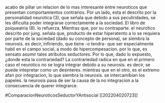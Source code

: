 acabo de pillar un relacion de lo mas interesante entre neuroticos que presentan comportamientos contrarios.
Por un lado, esta el descrito por la personalidad neurotica (3), que señala que debido a sus peculiridades, se les dificulta poder integrarse correctamente a la sociedad. 
El libro de psiqueatria (8). lo refuerza.
Mientras que, por su contraparte. el neurotico descrito por jung. señala que, producto de estar hiperatento a lo se requiera por parte de la sociedad (dado su concepto de persona), se siembra la neurosis. es decir, infiriendo, que tiene -o tendra- que ser especialmente habil en el campo social, a modo de hipercompesacion. por lo que, es sensato asumir tales atributos seductores.
Por lo que, dado lo expuesto, ¿donde esta la contrariedad?
La contrariedad radica en que en el primero caso el neurotico no se logra integrar debido a su neurosis. es decir, se puede intepretar como un desinteres.
mientras que en el otro, es el extremo afan por integracion, lo que siembra la neurosis. se intercamibian los papeles. la neurosis pasa de ser la causa de la no integracion a la consecuencia de querer integrarce.

#ComparacionNeuroticosSeductorYAntisocial
[[202204020723]]